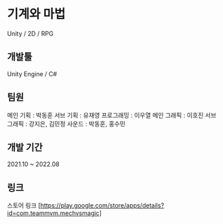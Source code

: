 # 기계와 마법
Unity / 2D / RPG

## 개발툴
Unity Engine / C#

## 팀원
메인 기획 : 박동훈
서브 기획 : 유재영
프로그래밍 : 이우열
메인 그래픽 : 이호진
서브 그래픽 : 강지은, 김민정
사운드 : 박동훈, 홍수민

## 개발 기간
2021.10 ~ 2022.08

## 링크
스토어 링크 [https://play.google.com/store/apps/details?id=com.teammvm.mechvsmagic]
